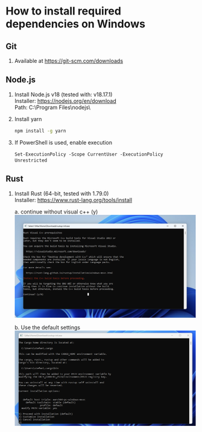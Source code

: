 # How to install required dependencies on Windows

## Git

1. Available at https://git-scm.com/downloads

## Node.js

1. Install Node.js v18 (tested with: v18.17.1) \
   Installer: https://nodejs.org/en/download \
   Path: C:\Program Files\nodejs\

2. Install yarn

   ```bash
   npm install -g yarn
   ```

3. If PowerShell is used, enable execution
   ```pwsh
   Set-ExecutionPolicy -Scope CurrentUser -ExecutionPolicy Unrestricted
   ```

## Rust

1. Install Rust (64-bit, tested with 1.79.0) \
   Installer: https://www.rust-lang.org/tools/install

   a. continue without visual c++ (y)
   ![Skip C++ install](./images/win-rust-install-1.png)

   b. Use the default settings
   ![Default Settings](./images/win-rust-install-2.png)
